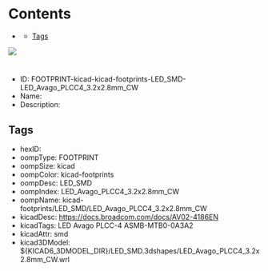



Contents
========

* [](#)
	* [Tags](#tags)
  
![][im]
# 

- ID: FOOTPRINT-kicad-kicad-footprints-LED_SMD-LED_Avago_PLCC4_3.2x2.8mm_CW
- Name: 
- Description: 

## Tags

- hexID: 
- oompType: FOOTPRINT
- oompSize: kicad
- oompColor: kicad-footprints
- oompDesc: LED_SMD
- oompIndex: LED_Avago_PLCC4_3.2x2.8mm_CW
- oompName: kicad-footprints/LED_SMD/LED_Avago_PLCC4_3.2x2.8mm_CW
- kicadDesc: https://docs.broadcom.com/docs/AV02-4186EN
- kicadTags: LED Avago PLCC-4 ASMB-MTB0-0A3A2
- kicadAttr: smd
- kicad3DModel: ${KICAD6_3DMODEL_DIR}/LED_SMD.3dshapes/LED_Avago_PLCC4_3.2x2.8mm_CW.wrl



[im]: image.png
